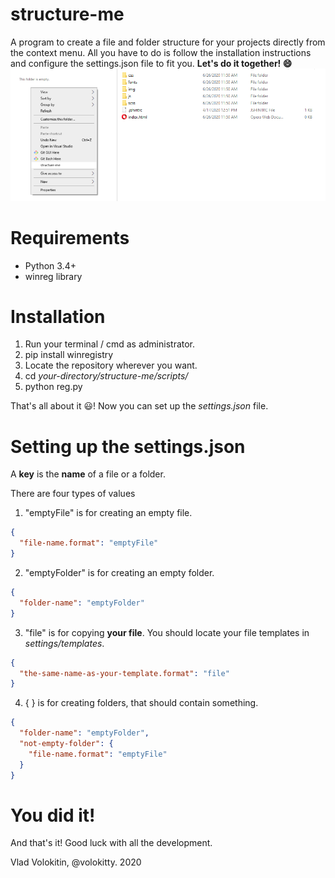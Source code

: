 # structure-me
A program to create a file and folder structure for your projects directly from the context menu.
All you have to do is follow the installation instructions and configure the settings.json file to fit you. 
**Let's do it together! :smile:**
![Image of structure-me](https://raw.githubusercontent.com/volokitty/structure-me/master/settings/img/structure-me.png)

# Requirements
* Python 3.4+
* winreg library

# Installation
1. Run your terminal / cmd as administrator.
2. pip install winregistry
3. Locate the repository wherever you want.
4. cd *your-directory/structure-me/scripts/*
5. python reg.py

That's all about it :smiley:! Now you can set up the *settings.json* file.

# Setting up the settings.json
A **key** is the **name** of a file or a folder.

There are four types of values
1. "emptyFile" is for creating an empty file.
```json
{
  "file-name.format": "emptyFile"
}
```

2. "emptyFolder" is for creating an empty folder.
```json
{
  "folder-name": "emptyFolder"
}
```

3. "file" is for copying **your file**. You should locate your file templates in *settings/templates*.
```json
{
  "the-same-name-as-your-template.format": "file"
}
```

4. { } is for creating folders, that should contain something.
```json
{
  "folder-name": "emptyFolder",
  "not-empty-folder": {
    "file-name.format": "emptyFile"
  }
}
```

# You did it!
And that's it! Good luck with all the development.

Vlad Volokitin, @volokitty. 2020
